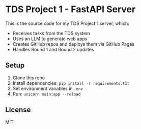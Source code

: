 # TDS Project 1 - FastAPI Server

This is the source code for my TDS Project 1 server, which:
- Receives tasks from the TDS system
- Uses an LLM to generate web apps
- Creates GitHub repos and deploys them via GitHub Pages
- Handles Round 1 and Round 2 updates

## Setup
1. Clone this repo
2. Install dependencies: `pip install -r requirements.txt`
3. Set environment variables in `.env`
4. Run: `uvicorn main:app --reload`

## License
MIT